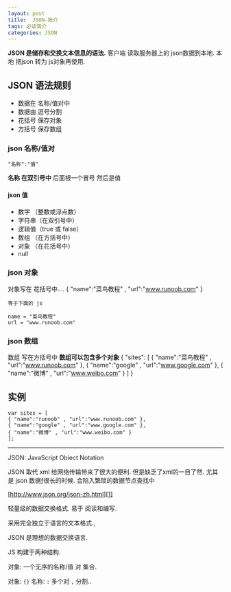 ```yaml
---
layout: post
title:  JSON-简介
tags: 必读简介
categories: JSON
---
```




**JSON 是储存和交换文本信息的语法.**
客户端 读取服务器上的 json数据到本地.
本地 把json 转为 js对象再使用.






## JSON 语法规则

- 数据在 名称/值对中
- 数据由 逗号分割
- 花括号 保存对象
- 方括号 保存数组



### json 名称/值对

`"名称":"值"`

**名称 在双引号中**
后面根一个冒号
然后是值

#### json 值
- 数字  （整数或浮点数）
- 字符串（在双引号中）
- 逻辑值（true 或 false）
- 数组  （在方括号中）
- 对象  （在花括号中）
- null



### json 对象

对象写在 花括号中....
	{ "name":"菜鸟教程" , "url":"www.runoob.com" }
	
	等于下面的 js
	
	name = "菜鸟教程"
	url = "www.runoob.com"



### json 数组

数组 写在方括号中
**数组可以包含多个对象**
	{
	"sites": [
	    { "name":"菜鸟教程" , "url":"www.runoob.com" }, 
	    { "name":"google" , "url":"www.google.com" }, 
	    { "name":"微博" , "url":"www.weibo.com" }
	]
	}







## 实例
	var sites = [
	{ "name":"runoob" , "url":"www.runoob.com" }, 
	{ "name":"google" , "url":"www.google.com" }, 
	{ "name":"微博" , "url":"www.weibo.com" }
	];















---



JSON: JavaScript Obiect Notation



JSON 取代 xml  给网络传输带来了很大的便利. 但是缺乏了xml的一目了然.
尤其是 json 数据ƒ很长的时候. 会陷入繁琐的数据节点查找中



[http://www.json.org/json-zh.html][1]

轻量级的数据交换格式. 易于 阅读和编写.

采用完全独立于语言的文本格式.,


JSON 是理想的数据交换语言.



JS 构建于两种结构.


对象: 一个无序的名称/值 对 集合.

对象: `{}`
名称: `:` 
多个对 `,` 分割..

















[1]:	http://www.json.org/json-zh.html